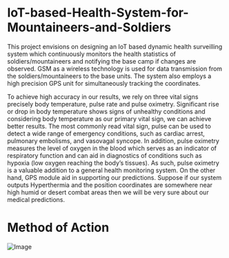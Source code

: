 # IoT-based-Health-System-for-Mountaineers-and-Soldiers
This project envisions on designing an IoT based dynamic health surveilling system which continuously monitors the health statistics of soldiers/mountaineers and notifying the base camp if changes are observed. GSM as a wireless technology is used for data transmission from the soldiers/mountaineers to the base units. The system also employs a high precision GPS unit for simultaneously tracking the coordinates.

To achieve high accuracy in our results, we rely on three vital signs precisely body temperature, pulse rate and pulse oximetry. Significant rise or drop in body temperature shows signs of unhealthy conditions and considering body temperature as our primary vital sign, we can achieve better results. The most commonly read vital sign, pulse can be used to detect a wide range of emergency conditions, such as cardiac arrest, pulmonary embolisms, and vasovagal syncope. In addition, pulse oximetry measures the level of oxygen in the blood which serves as an indicator of respiratory function and can aid in diagnostics of conditions such as hypoxia (low oxygen reaching the body’s tissues). As such, pulse oximetry is a valuable addition to a general health monitoring system. On the other hand, GPS module aid in supporting our predictions. Suppose if our system outputs Hyperthermia and the position coordinates are somewhere near high humid or desert combat areas then we will be very sure about our medical predictions.

# Method of Action
![Image](C:\Users\AJith\IoT-based-Health-System-for-Mountaineers-and-Soldiers\C1.png)
